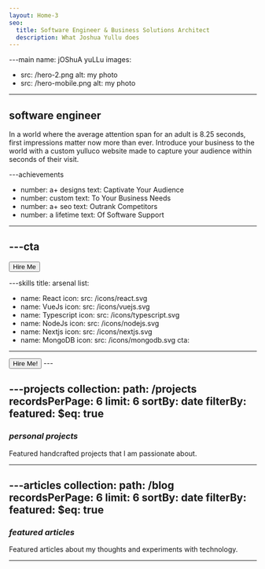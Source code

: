 ```yaml
---
layout: Home-3
seo:
  title: Software Engineer & Business Solutions Architect
  description: What Joshua Yullu does
---
```


---main
name: jOShuA yuLLu 
images:
  - src: /hero-2.png
    alt: my photo
  - src: /hero-mobile.png
    alt: my photo
---

## <Typewriter>software engineer</Typewriter>


<Sep size={12} />

In a world where the average attention span for an adult is 8.25 seconds, first impressions matter now more than ever. Introduce your business to the world with a custom yulluco website made to capture your audience within seconds of their visit.



---achievements
- number: a+ designs
  text: Captivate Your Audience
- number: custom
  text: To Your Business Needs
- number: a+ seo
  text: Outrank Competitors
- number: a lifetime
  text: Of Software Support 

---



---cta
---
<Button href="/contact" size="sm">
  Hire Me
</Button>



---skills
title: arsenal
list:
  - name: React
    icon:
      src: /icons/react.svg
  - name: VueJs
    icon:
      src: /icons/vuejs.svg
  - name: Typescript
    icon:
      src: /icons/typescript.svg
  - name: NodeJs
    icon:
      src: /icons/nodejs.svg
  - name: Nextjs
    icon:
      src: /icons/nextjs.svg
  - name: MongoDB
    icon:
      src: /icons/mongodb.svg
cta:
---
<Button href="/contact" size="sm">
  Hire Me!
</Button>
---

---projects
collection:
  path: /projects
  recordsPerPage: 6
  limit: 6
  sortBy: date
  filterBy:
    featured:
      $eq: true
---

### *personal projects*

Featured handcrafted projects that I am passionate about.

---


---articles
collection:
  path: /blog
  recordsPerPage: 6
  limit: 6
  sortBy: date
  filterBy:
    featured:
      $eq: true
---

### *featured articles*

Featured articles about my thoughts and experiments with technology.

---



